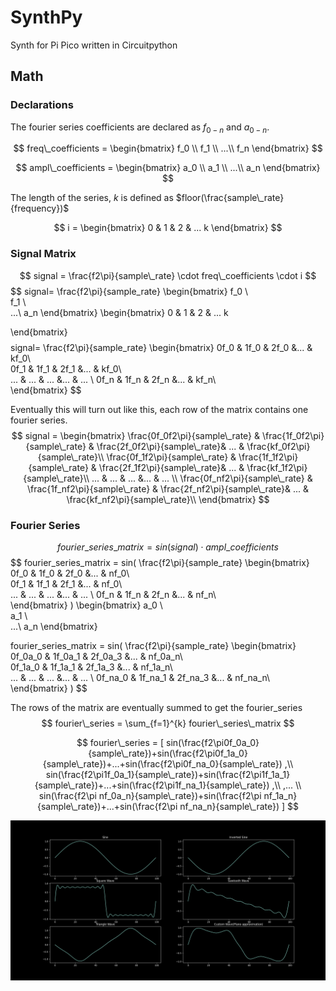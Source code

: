 # SynthPy
Synth for Pi Pico written in Circuitpython

## Math

### Declarations
The fourier series coefficients are declared as $f_{0-n}$ and $a_{0-n}.$

$$
 freq\_coefficients = \begin{bmatrix}  f_0 \\  
                  f_1 \\  
                  ...\\
                  f_n
 \end{bmatrix}
$$
 
$$
 ampl\_coefficients = \begin{bmatrix}  a_0 \\  
                  a_1 \\  
                  ...\\
                  a_n
 \end{bmatrix}
$$

The length of the series, $k$ is defined as  $floor(\frac{sample\_rate}{frequency})$

$$
 i = 
 \begin{bmatrix}  0 & 1 & 2 & ... k
 \end{bmatrix}
$$


### Signal Matrix
$$
 signal = \frac{f2\pi}{sample\_rate} \cdot freq\_coefficients \cdot i  
$$
$$
signal= 
 \frac{f2\pi}{sample\_rate} 
 \begin{bmatrix}  f_0 \\  
                  f_1 \\  
                  ...\\
                  a_n
 \end{bmatrix} 
 \begin{bmatrix}  0 & 1 & 2 & ... k
 
 \end{bmatrix} 
$$
$$
 signal= 
 \frac{f2\pi}{sample\_rate} 
 \begin{bmatrix}  0f_0 & 1f_0 & 2f_0 &... & kf_0\\  
                  0f_1 & 1f_1 & 2f_1 &... & kf_0\\  
                  ...  & ...  & ...  &... & ... \\
                  0f_n & 1f_n & 2f_n &... & kf_n\\  
 \end{bmatrix} 
$$

Eventually this will turn out like this, each row of the matrix contains one fourier series.
$$
signal = 
\begin{bmatrix}  \frac{0f_0f2\pi}{sample\_rate} & \frac{1f_0f2\pi}{sample\_rate} & \frac{2f_0f2\pi}{sample\_rate}& ... &  \frac{kf_0f2\pi}{sample\_rate}\\  
                  \frac{0f_1f2\pi}{sample\_rate} & \frac{1f_1f2\pi}{sample\_rate} & \frac{2f_1f2\pi}{sample\_rate}& ... &  \frac{kf_1f2\pi}{sample\_rate}\\  
                  ...  & ...  & ...  &... & ... \\
                  \frac{0f_nf2\pi}{sample\_rate} & \frac{1f_nf2\pi}{sample\_rate} & \frac{2f_nf2\pi}{sample\_rate}& ... &  \frac{kf_nf2\pi}{sample\_rate}\\  
 \end{bmatrix}
$$

### Fourier Series

$$
fourier\_series\_matrix = sin(signal) \cdot ampl\_coefficients 
$$
$$
fourier\_series\_matrix = sin(
 \frac{f2\pi}{sample\_rate} 
 \begin{bmatrix}  0f_0 & 1f_0 & 2f_0 &... & nf_0\\  
                  0f_1 & 1f_1 & 2f_1 &... & nf_0\\  
                  ...  & ...  & ...  &... & ... \\
                  0f_n & 1f_n & 2f_n &... & nf_n\\  
 \end{bmatrix} 
)
 \begin{bmatrix}  a_0 \\  
                  a_1 \\  
                  ...\\
                  a_n
 \end{bmatrix}
 
 
$$
$$
fourier\_series\_matrix = sin(
 \frac{f2\pi}{sample\_rate} 
 \begin{bmatrix}  0f_0a_0 & 1f_0a_1 & 2f_0a_3 &... & nf_0a_n\\  
                  0f_1a_0 & 1f_1a_1 & 2f_1a_3 &... & nf_1a_n\\  
                  ...     & ...     & ...     &... & ...    \\
                  0f_na_0 & 1f_na_1 & 2f_na_3 &... & nf_na_n\\  
 \end{bmatrix}
)
$$

The rows of the matrix are eventually summed to get the fourier_series
$$
fourier\_series =  \sum_{f=1}^{k} fourier\_series\_matrix
$$

$$
fourier\_series =  
 [
 sin(\frac{f2\pi0f_0a_0}{sample\_rate})+sin(\frac{f2\pi0f_1a_0}{sample\_rate})+...+sin(\frac{f2\pi0f_na_0}{sample\_rate})
 ,\\
 sin(\frac{f2\pi1f_0a_1}{sample\_rate})+sin(\frac{f2\pi1f_1a_1}{sample\_rate})+...+sin(\frac{f2\pi1f_na_1}{sample\_rate})
 ,\\
 ,...
 \\
 sin(\frac{f2\pi nf_0a_n}{sample\_rate})+sin(\frac{f2\pi nf_1a_n}{sample\_rate})+...+sin(\frac{f2\pi nf_na_n}{sample\_rate})
 ]
$$


![Image of various signals](synth.py.png?raw=true)


